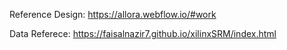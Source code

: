 Reference Design: https://allora.webflow.io/#work

Data Referece: https://faisalnazir7.github.io/xilinxSRM/index.html
